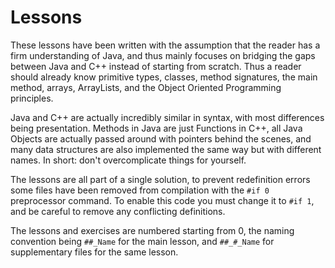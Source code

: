 # Lessons

These lessons have been written with the assumption that the reader has a firm understanding of Java, and thus mainly focuses on bridging the gaps between Java and C++ instead of starting from scratch. Thus a reader should already know primitive types, classes, method signatures, the main method, arrays, ArrayLists, and the Object Oriented Programming principles.

Java and C++ are actually incredibly similar in syntax, with most differences being presentation. Methods in Java are just Functions in C++, all Java Objects are actually passed around with pointers behind the scenes, and many data structures are also implemented the same way but with different names. In short: don't overcomplicate things for yourself.

The lessons are all part of a single solution, to prevent redefinition errors some files have been removed from compilation with the ```#if 0``` preprocessor command. To enable this code you must change it to ```#if 1```, and be careful to remove any conflicting definitions.

The lessons and exercises are numbered starting from 0, the naming convention being ```##_Name``` for the main lesson, and ```##_#_Name``` for supplementary files for the same lesson.
